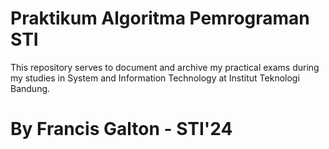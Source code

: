 # Praktikum Algoritma Pemrograman STI
This repository serves to document and archive my practical exams during my studies in System and Information Technology at Institut Teknologi Bandung.

# By Francis Galton - STI'24

